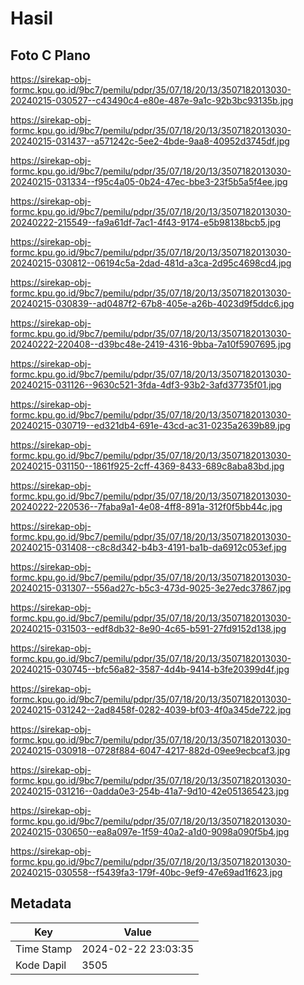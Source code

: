 # Hasil

## Foto C Plano

https://sirekap-obj-formc.kpu.go.id/9bc7/pemilu/pdpr/35/07/18/20/13/3507182013030-20240215-030527--c43490c4-e80e-487e-9a1c-92b3bc93135b.jpg

https://sirekap-obj-formc.kpu.go.id/9bc7/pemilu/pdpr/35/07/18/20/13/3507182013030-20240215-031437--a571242c-5ee2-4bde-9aa8-40952d3745df.jpg

https://sirekap-obj-formc.kpu.go.id/9bc7/pemilu/pdpr/35/07/18/20/13/3507182013030-20240215-031334--f95c4a05-0b24-47ec-bbe3-23f5b5a5f4ee.jpg

https://sirekap-obj-formc.kpu.go.id/9bc7/pemilu/pdpr/35/07/18/20/13/3507182013030-20240222-215549--fa9a61df-7ac1-4f43-9174-e5b98138bcb5.jpg

https://sirekap-obj-formc.kpu.go.id/9bc7/pemilu/pdpr/35/07/18/20/13/3507182013030-20240215-030812--06194c5a-2dad-481d-a3ca-2d95c4698cd4.jpg

https://sirekap-obj-formc.kpu.go.id/9bc7/pemilu/pdpr/35/07/18/20/13/3507182013030-20240215-030839--ad0487f2-67b8-405e-a26b-4023d9f5ddc6.jpg

https://sirekap-obj-formc.kpu.go.id/9bc7/pemilu/pdpr/35/07/18/20/13/3507182013030-20240222-220408--d39bc48e-2419-4316-9bba-7a10f5907695.jpg

https://sirekap-obj-formc.kpu.go.id/9bc7/pemilu/pdpr/35/07/18/20/13/3507182013030-20240215-031126--9630c521-3fda-4df3-93b2-3afd37735f01.jpg

https://sirekap-obj-formc.kpu.go.id/9bc7/pemilu/pdpr/35/07/18/20/13/3507182013030-20240215-030719--ed321db4-691e-43cd-ac31-0235a2639b89.jpg

https://sirekap-obj-formc.kpu.go.id/9bc7/pemilu/pdpr/35/07/18/20/13/3507182013030-20240215-031150--1861f925-2cff-4369-8433-689c8aba83bd.jpg

https://sirekap-obj-formc.kpu.go.id/9bc7/pemilu/pdpr/35/07/18/20/13/3507182013030-20240222-220536--7faba9a1-4e08-4ff8-891a-312f0f5bb44c.jpg

https://sirekap-obj-formc.kpu.go.id/9bc7/pemilu/pdpr/35/07/18/20/13/3507182013030-20240215-031408--c8c8d342-b4b3-4191-ba1b-da6912c053ef.jpg

https://sirekap-obj-formc.kpu.go.id/9bc7/pemilu/pdpr/35/07/18/20/13/3507182013030-20240215-031307--556ad27c-b5c3-473d-9025-3e27edc37867.jpg

https://sirekap-obj-formc.kpu.go.id/9bc7/pemilu/pdpr/35/07/18/20/13/3507182013030-20240215-031503--edf8db32-8e90-4c65-b591-27fd9152d138.jpg

https://sirekap-obj-formc.kpu.go.id/9bc7/pemilu/pdpr/35/07/18/20/13/3507182013030-20240215-030745--bfc56a82-3587-4d4b-9414-b3fe20399d4f.jpg

https://sirekap-obj-formc.kpu.go.id/9bc7/pemilu/pdpr/35/07/18/20/13/3507182013030-20240215-031242--2ad8458f-0282-4039-bf03-4f0a345de722.jpg

https://sirekap-obj-formc.kpu.go.id/9bc7/pemilu/pdpr/35/07/18/20/13/3507182013030-20240215-030918--0728f884-6047-4217-882d-09ee9ecbcaf3.jpg

https://sirekap-obj-formc.kpu.go.id/9bc7/pemilu/pdpr/35/07/18/20/13/3507182013030-20240215-031216--0adda0e3-254b-41a7-9d10-42e051365423.jpg

https://sirekap-obj-formc.kpu.go.id/9bc7/pemilu/pdpr/35/07/18/20/13/3507182013030-20240215-030650--ea8a097e-1f59-40a2-a1d0-9098a090f5b4.jpg

https://sirekap-obj-formc.kpu.go.id/9bc7/pemilu/pdpr/35/07/18/20/13/3507182013030-20240215-030558--f5439fa3-179f-40bc-9ef9-47e69ad1f623.jpg


## Metadata

| Key        | Value               |
| ---------- | ------------------- |
| Time Stamp | 2024-02-22 23:03:35 |
| Kode Dapil | 3505                |



